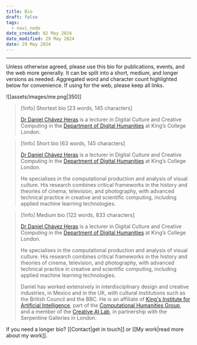 ```yaml
---
title: Bio
draft: false
tags:
  - navi_node
date_created: 02 May 2024
date_modified: 29 May 2024
date: 29 May 2024
---
```

---
Unless otherwise agreed, please use this bio for publications, events, and the web more generally. It can be split into a short, medium, and longer versions as needed. Aggregated word and character count highlighted below for convenience. If using for the web, please keep all links.

![[assets/images/me.png|350]]



> [!info] Shortest bio
> \[23 words, 145 characters]
> 
> [Dr Daniel Chávez Heras](https://movingpixel.net/) is a lecturer in Digital Culture and Creative Computing in the [Department of Digital Humanities](https://www.kcl.ac.uk/ddh) at King’s College London. 

> [!info] Short bio
> \[63 words, 145 characters]
> 
>[Dr Daniel Chávez Heras](https://movingpixel.net/) is a lecturer in Digital Culture and Creative Computing in the [Department of Digital Humanities](https://www.kcl.ac.uk/ddh) at King’s College London.
>
>He specialises in the computational production and analysis of visual culture. His research combines critical frameworks in the history and theories of cinema, television, and photography, with advanced technical practice in creative and scientific computing, including applied machine learning technologies. 

> [!info] Medium bio
> \[122 words, 833 characters]
> 
>[Dr Daniel Chávez Heras](https://movingpixel.net/) is a lecturer in Digital Culture and Creative Computing in the [Department of Digital Humanities](https://www.kcl.ac.uk/ddh) at King’s College London.
>
>He specialises in the computational production and analysis of visual culture. His research combines critical frameworks in the history and theories of cinema, television, and photography, with advanced technical practice in creative and scientific computing, including applied machine learning technologies. 
>
>Daniel has worked extensively in interdisciplinary design and creative industries, in Mexico and in the UK, with cultural institutions such as the British Council and the BBC. He is an affiliate of [King's Institute for Artificial Intelligence](https://www.kcl.ac.uk/ai), part of the [Computational Humanities Group](https://www.kcl.ac.uk/research/computational-humanities-research-group), and a member of the [Creative AI Lab](https://creative-ai.org/), in partnership with the Serpentine Galleries in London.

If you need a longer bio? [[Contact|get in touch]] or [[My work|read more about my work]].